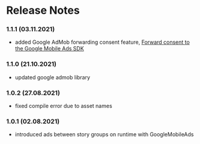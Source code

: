 # Release Notes
### 1.1.1 (03.11.2021)
* added Google AdMob forwarding consent feature, [Forward consent to the Google Mobile Ads SDK](https://integration.storyly.io/android/monetization-quick-start.html#google-admob-consent-management)

### 1.1.0 (21.10.2021)
* updated google admob library

### 1.0.2 (27.08.2021)
* fixed compile error due to asset names

### 1.0.1 (02.08.2021)
* introduced ads between story groups on runtime with GoogleMobileAds
